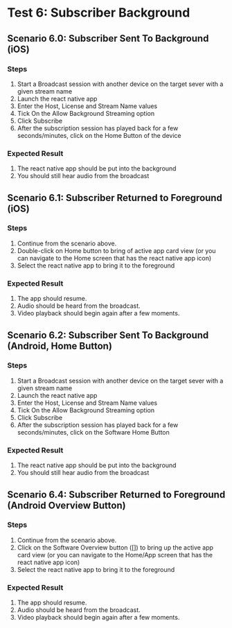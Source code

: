 # Test 6: Subscriber Background

## Scenario 6.0: Subscriber Sent To Background (iOS)

### Steps

1. Start a Broadcast session with another device on the target sever with a given stream name
2. Launch the react native app
3. Enter the Host, License and Stream Name values
4. Tick On the Allow Background Streaming option
5. Click Subscribe
6. After the subscription session has played back for a few seconds/minutes, click on the Home Button of the device

### Expected Result
1. The react native app should be put into the background
2. You should still hear audio from the broadcast

## Scenario 6.1: Subscriber Returned to Foreground (iOS)

### Steps

1. Continue from the scenario above.
2. Double-click on Home button to bring of active app card view (or you can navigate to the Home screen that has the react native app icon)
3. Select the react native app to bring it to the foreground

### Expected Result
1. The app should resume.
2. Audio should be heard from the broadcast.
3. Video playback should begin again after a few moments.

## Scenario 6.2: Subscriber Sent To Background (Android, Home Button)

### Steps

1. Start a Broadcast session with another device on the target sever with a given stream name
2. Launch the react native app
3. Enter the Host, License and Stream Name values
4. Tick On the Allow Background Streaming option
5. Click Subscribe
5. After the subscription session has played back for a few seconds/minutes, click on the Software Home Button

### Expected Result

1. The react native app should be put into the background
2. You should still hear audio from the broadcast

## Scenario 6.4: Subscriber Returned to Foreground (Android Overview Button)

### Steps

1. Continue from the scenario above.
2. Click on the Software Overview button ([]) to bring up the active app card view (or you can navigate to the Home/App screen that has the react native app icon)
3. Select the react native app to bring it to the foreground

### Expected Result

1. The app should resume.
2. Audio should be heard from the broadcast.
3. Video playback should begin again after a few moments.
